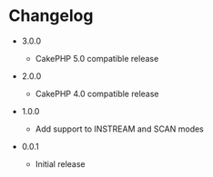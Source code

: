 Changelog
=========

* 3.0.0
  * CakePHP 5.0 compatible release

* 2.0.0
  * CakePHP 4.0 compatible release

* 1.0.0
  * Add support to INSTREAM and SCAN modes

* 0.0.1
  * Initial release
